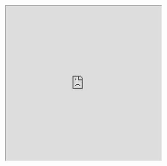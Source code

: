<iframe width="100%" height="500px" src="https://drive.google.com/file/d/1nrudMd7U-klOnWlQfabxsoe8WTGOb0px/preview"></iframe>

